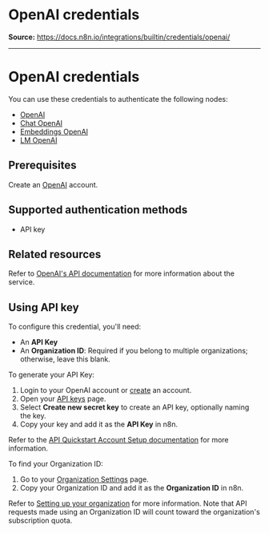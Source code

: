 # OpenAI credentials

**Source:** https://docs.n8n.io/integrations/builtin/credentials/openai/

---

# OpenAI credentials

You can use these credentials to authenticate the following nodes:

- [OpenAI](../../app-nodes/n8n-nodes-langchain.openai/)
- [Chat OpenAI](../../cluster-nodes/sub-nodes/n8n-nodes-langchain.lmchatopenai/)
- [Embeddings OpenAI](../../cluster-nodes/sub-nodes/n8n-nodes-langchain.embeddingsopenai/)
- [LM OpenAI](../../cluster-nodes/sub-nodes/n8n-nodes-langchain.lmchatopenai/)

## Prerequisites

Create an [OpenAI](https://platform.openai.com/signup/) account.

## Supported authentication methods

- API key

## Related resources

Refer to [OpenAI's API documentation](https://platform.openai.com/docs/introduction) for more information about the service.

## Using API key

To configure this credential, you'll need:

- An **API Key**
- An **Organization ID**: Required if you belong to multiple organizations; otherwise, leave this blank.

To generate your API Key:

1. Login to your OpenAI account or [create](https://platform.openai.com/signup/) an account.
2. Open your [API keys](https://platform.openai.com/api-keys) page.
3. Select **Create new secret key** to create an API key, optionally naming the key.
4. Copy your key and add it as the **API Key** in n8n.

Refer to the [API Quickstart Account Setup documentation](https://platform.openai.com/docs/quickstart/account-setup) for more information.

To find your Organization ID:

1. Go to your [Organization Settings](https://platform.openai.com/account/organization) page.
2. Copy your Organization ID and add it as the **Organization ID** in n8n.

Refer to [Setting up your organization](https://platform.openai.com/docs/guides/production-best-practices/setting-up-your-organization) for more information. Note that API requests made using an Organization ID will count toward the organization's subscription quota.
